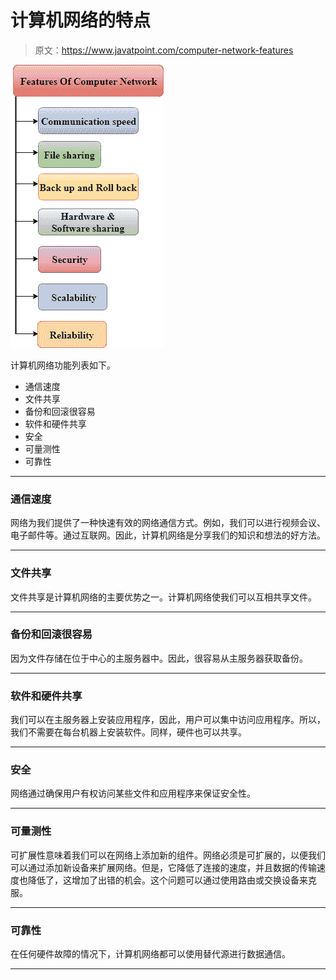 # 计算机网络的特点

> 原文：<https://www.javatpoint.com/computer-network-features>

![Features of Computer Network](img/4e43871dbe899e38f047f297bc3aa251.png)

计算机网络功能列表如下。

*   通信速度
*   文件共享
*   备份和回滚很容易
*   软件和硬件共享
*   安全
*   可量测性
*   可靠性

* * *

### 通信速度

网络为我们提供了一种快速有效的网络通信方式。例如，我们可以进行视频会议、电子邮件等。通过互联网。因此，计算机网络是分享我们的知识和想法的好方法。

* * *

### 文件共享

文件共享是计算机网络的主要优势之一。计算机网络使我们可以互相共享文件。

* * *

### 备份和回滚很容易

因为文件存储在位于中心的主服务器中。因此，很容易从主服务器获取备份。

* * *

### 软件和硬件共享

我们可以在主服务器上安装应用程序，因此，用户可以集中访问应用程序。所以，我们不需要在每台机器上安装软件。同样，硬件也可以共享。

* * *

### 安全

网络通过确保用户有权访问某些文件和应用程序来保证安全性。

* * *

### 可量测性

可扩展性意味着我们可以在网络上添加新的组件。网络必须是可扩展的，以便我们可以通过添加新设备来扩展网络。但是，它降低了连接的速度，并且数据的传输速度也降低了，这增加了出错的机会。这个问题可以通过使用路由或交换设备来克服。

* * *

### 可靠性

在任何硬件故障的情况下，计算机网络都可以使用替代源进行数据通信。

* * *